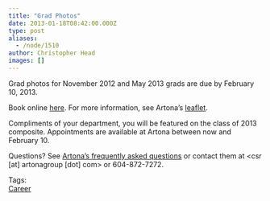 ```yaml
---
title: "Grad Photos"
date: 2013-01-18T08:42:00.000Z
type: post
aliases:
  - /node/1510
author: Christopher Head
images: []
---
```


<div class="field field-name-body field-type-text-with-summary field-label-hidden"><div class="field-items"><div class="field-item even"><p>Grad photos for November 2012 and May 2013 grads are due by February 10, 2013.</p>
<p>Book online <a href="http://ubc-compsci.artona.timetrade.com/">here</a>. For more information, see Artona&#x2019;s <a href="/files/2013-artona-leaflet.pdf">leaflet</a>.</p>
<p>Compliments of your department, you will be featured on the class of 2013 composite. Appointments are available at Artona between now and February 10.</p>
<p>Questions? See <a href="http://www.artonagroup.com/faq">Artona&#x2019;s frequently asked questions</a> or contact them at &lt;csr [at] artonagroup [dot] com&gt; or 604-872-7272.</p>
</div></div></div>    <footer>
    <div class="field field-name-field-tags field-type-taxonomy-term-reference field-label-above"><div class="field-label">Tags:&#xA0;</div><div class="field-items"><div class="field-item even"><a href="/career">Career</a></div></div></div>      </footer>
